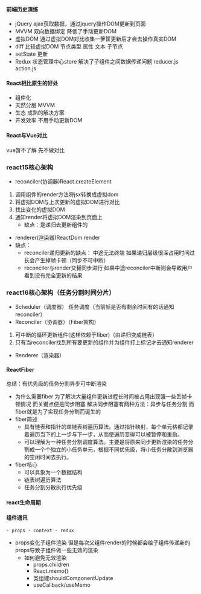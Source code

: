 #### 前端历史演练
- jQuery
    ajax获取数据，通过jquery操作DOM更新到页面
- MVVM
    双向数据绑定 降低了手动更新DOM
- 虚拟DOM
    通过虚拟DOM对比收集一箩筐更新后才会去操作真实DOM
- diff
    比较虚拟DOM 节点类型 属性 文本 子节点
- setState
    更新
- Redux
    状态管理中心store 解决了子组件之间数据传递问题 reducer.js action.js
#### React相比原生的好处
- 组件化
- 天然分层 MVVM
- 生态 成熟的解决方案
- 开发效率 不用手动更新DOM
#### React与Vue对比
vue暂不了解 先不做对比
### react15核心架构
- reconciler(协调器)React.createElement
1. 调用组件的render方法将jsx转换成虚拟dom
2. 将虚拟DOM与上次更新的虚拟DOM进行对比
3. 找出变化的虚拟DOM
4. 通知render将虚拟DOM渲染到页面上
    - 缺点：是递归去更新组件的
- renderer(渲染器)ReactDom.render
- 缺点：
    - reconciler递归更新的缺点：
        中途无法终端 如果递归层级很深占用时间过长会产生掉帧卡顿（同步不可中断）
    - reconciler与render交替同步进行
        如果中途reconciler中断则会导致用户看到没有完全更新的结果
### react16核心架构（任务分割时间分片）
- Scheduler（调度器）
任务调度（当前帧是否有剩余时间有的话通知reconciler）
- Reconciler（协调器）（Fiber架构）
1. 可中断的循环更新组件(这样依赖于fiber)（由递归变成链表）
2. 只有当reconciler找到所有要更新的组件并为组件打上标记才去通知renderer
- Renderer（渲染器）
#### ReactFiber
总结：有优先级的任务分割异步可中断渲染
- 为什么需要fiber
    为了解决大量组件更新进程长时间被占用出现饿一些丢帧卡顿情况
    而关键点便是同步阻塞
    解决同步阻塞有两种方法：异步与任务分割
    而fiber就是为了实现任务分割而诞生的
- fiber简述
    - 具有链表和指针的单链表树遍历算法。通过指针映射，每个单元格都记录着遍历当下的上一步与下一步，从而使遍历变得可以被暂停和重启。
    - 可以理解为一种任务分割调度算法。主要是将原来同步更新渲染的任务分割成一个个独立的小任务单元，根据不同优先级，将小任务分散到浏览器的空闲时间去执行。
- fiber核心
    - 可以具象为一个数据结构
    - 链表树遍历算法
    - 任务分割分散执行优先级
#### react生命周期
#### 组件通讯
    - props - context - redux


- props变化子组件渲染 但是每次父组件render的时候都会给子组件传递新的props导致子组件做一些无效的渲染
    - 如何避免无效渲染
        - props.children
        - React.memo()
        - 类组建shouldComponentUpdate
        - useCallback/useMemo